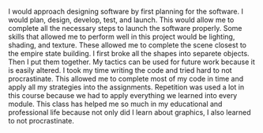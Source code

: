   I would approach designing software by first planning for the software. I would plan, design, develop, test, and launch. This would allow me to complete all the necessary steps to launch the software properly. 
  Some skills that allowed me to perform well in this project would be lighting, shading, and texture. These allowed me to complete the scene closest to the empire state building. 
  I first broke all the shapes into separete objects. Then I put them together. 
My tactics can be used for future work because it is easily altered. 
I took my time writing the code and tried hard to not procrastinate. This allowed me to complete most of my code in time and apply all my strategies into the assignments. 
Repetition was used a lot in this course because we had to apply everything we learned into every module. 
This class has helped me so much in my educational and professional life because not only did I learn about graphics, I also learned to not procrastinate. 
